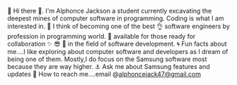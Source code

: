🙋 Hi there 👋. I'm Alphonce Jackson a student currently excavating the deepest mines of computer software in programming. Coding is what I am interested in.
🤔 I think of becoming one of the best 👌 software engineers by profession in programming world.
🙏  available for those ready for collaboration ✨️ 😎 🙌 in the field of software development. 
🌀 Fun facts about me....I like exploring about computer software and developers as I dream of being one of them. Mostly,I do focus on the Samsung software most because they are way higher. 
⚓️ Ask me about Samsung features and updates
🎲 How to reach me....email @alphoncejack47@gmail.com 
